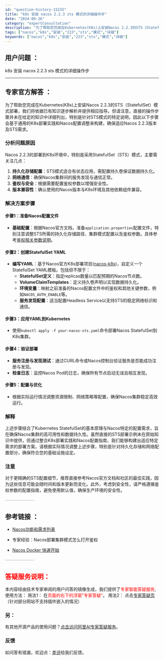 ```yaml
---
id: "question-history-15235"
title: "k8s 安装 nacos 2.2.3 sts 模式的详细操作步"
date: "2024-09-26"
category: "expertConsultation"
description: "为了帮助您完成在Kubernetes(K8s)上安装Nacos 2.2.3的STS（StatefulSet）模式部署，我们将依据已有知识逐步解析并提供相应指导。但请注意，直接的操作步骤并未在给定的知识中详细列出，特别是针对STS模式的特定说明，因此以下步骤会基于通用的K8s部署实践和Nacos配置调"
tags: ["nacos","k8s","安装","223","sts","模式","详细"]
keywords: ["nacos","k8s","安装","223","sts","模式","详细"]
---
```


## 用户问题 ： 
 k8s 安装 nacos 2.2.3 sts 模式的详细操作步  

---------------
## 专家官方解答 ：

为了帮助您完成在Kubernetes(K8s)上安装Nacos 2.2.3的STS（StatefulSet）模式部署，我们将依据已有知识逐步解析并提供相应指导。但请注意，直接的操作步骤并未在给定的知识中详细列出，特别是针对STS模式的特定说明，因此以下步骤会基于通用的K8s部署实践和Nacos配置调整来构建，确保适应Nacos 2.2.3版本及STS需求。

### 分析问题原因

Nacos 2.2.3的部署到K8s环境中，特别是采用StatefulSet（STS）模式，主要需关注几点：
1. **持久化存储配置**：STS模式适合有状态应用，需配置持久卷保证数据持久化。
2. **网络通信**：确保Nacos集群间的服务发现与通信正常。
3. **鉴权与安全**：根据需要配置鉴权参数以增强安全性。
4. **版本兼容性**：确认使用的Nacos版本与K8s环境及其他依赖组件兼容。

### 解决方案步骤

#### 步骤1：准备Nacos配置文件
- **基础配置**：根据Nacos官方文档，准备`application.properties`配置文件，特别注意调整STS所需的持久化存储路径、集群模式配置以及鉴权参数。具体参考[鉴权相关参数说明](https://nacos.io/docs/latest/guide/user/auth/)。

#### 步骤2：创建StatefulSet YAML
- **编写YAML**：基于Nacos官方K8s部署项目([nacos-k8s](https://github.com/nacos-group/nacos-k8s))，自定义一个StatefulSet YAML模板。包括但不限于：
  - **StatefulSet定义**：指定replicas数量以匹配预期的Nacos节点数。
  - **VolumeClaimTemplates**：定义持久卷声明以实现数据持久化。
  - **环境变量**：映射之前准备的Nacos配置文件中的鉴权和其他关键参数，例如`NACOS_AUTH_ENABLE`等。
  - **服务发现配置**：适当配置Headless Service以支持STS的稳定网络标识和通信。

#### 步骤3：应用YAML到Kubernetes
- 使用`kubectl apply -f your-nacos-sts.yaml`命令部署Nacos StatefulSet到K8s集群。

#### 步骤4：验证部署
- **服务注册与发现测试**：通过CURL命令或Nacos控制台验证服务是否能成功注册与发现。
- **检查日志**：监控Nacos Pod的日志，确保所有节点启动无误且相互发现。

#### 步骤5：配置与优化
- 根据实际运行情况调整资源限制、网络策略等配置，确保Nacos集群稳定高效运行。

### 解释
上述步骤结合了Kubernetes StatefulSet的基本原理与Nacos特定的配置需求，旨在确保Nacos集群的高可用性和数据持久性。虽然直接的STS部署示例未在原始知识中提供，但通过整合K8s部署实践和Nacos配置指南，我们能够构建出适应特定需求的部署方案。请根据实际情况调整上述步骤，特别是针对持久化存储和网络配置部分，确保符合您的基础设施设定。

### 注意
对于更精确的STS配置细节，推荐直接参考Nacos官方文档和社区的最佳实践，因为这些信息可能会随时间和版本更新而变化。此外，考虑到安全性，请严格遵循鉴权参数的配置指南，避免使用默认值，确保生产环境的安全性。


<font color="#949494">---------------</font> 


## 参考链接 ：

* [Nacos功能和需求列表](https://nacos.io/docs/latest/archive/feature-list)
 
 * 专家经验：Nacos部署集群模式怎么打开鉴权 
 
 * [Nacos Docker 快速开始](https://nacos.io/docs/latest/quickstart/quick-start-docker)


 <font color="#949494">---------------</font> 
 


## <font color="#FF0000">答疑服务说明：</font> 

本内容经由技术专家审阅的用户问答的镜像生成，我们提供了<font color="#FF0000">专家智能答疑服务</font>,使用方法：
用法1： 在<font color="#FF0000">页面的右下的浮窗”专家答疑“</font>。
用法2： 点击[专家答疑页](https://answer.opensource.alibaba.com/docs/intro)（针对部分网站不支持插件嵌入的情况）
### 另：


有其他开源产品的使用问题？[点击访问阿里AI专家答疑服务](https://answer.opensource.alibaba.com/docs/intro)。
### 反馈
如问答有错漏，欢迎点：[差评](https://ai.nacos.io/user/feedbackByEnhancerGradePOJOID?enhancerGradePOJOId=15258)给我们反馈。
